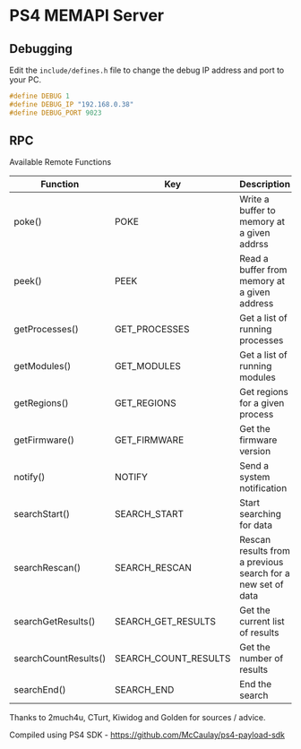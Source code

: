 # PS4 MEMAPI Server

## Debugging
Edit the `include/defines.h` file to change the debug IP address and port to your PC.
```c
#define DEBUG 1
#define DEBUG_IP "192.168.0.38"
#define DEBUG_PORT 9023
```

## RPC
Available Remote Functions

| Function             | Key                  | Description                                                 |
| -------------------- | -------------------- | ----------------------------------------------------------- |
| poke()               | POKE                 | Write a buffer to memory at a given addrss                  |
| peek()               | PEEK                 | Read a buffer from memory at a given address                |
| getProcesses()       | GET_PROCESSES        | Get a list of running processes                             |
| getModules()         | GET_MODULES          | Get a list of running modules                               |
| getRegions()         | GET_REGIONS          | Get regions for a given process                             |
| getFirmware()        | GET_FIRMWARE         | Get the firmware version                                    |
| notify()             | NOTIFY               | Send a system notification                                  |
| searchStart()        | SEARCH_START         | Start searching for data                                    |
| searchRescan()       | SEARCH_RESCAN        | Rescan results from a previous search for a new set of data |
| searchGetResults()   | SEARCH_GET_RESULTS   | Get the current list of results                             |
| searchCountResults() | SEARCH_COUNT_RESULTS | Get the number of results                                   |
| searchEnd()          | SEARCH_END           | End the search                                              |

Thanks to 2much4u, CTurt, Kiwidog and Golden for sources / advice.

Compiled using PS4 SDK - https://github.com/McCaulay/ps4-payload-sdk